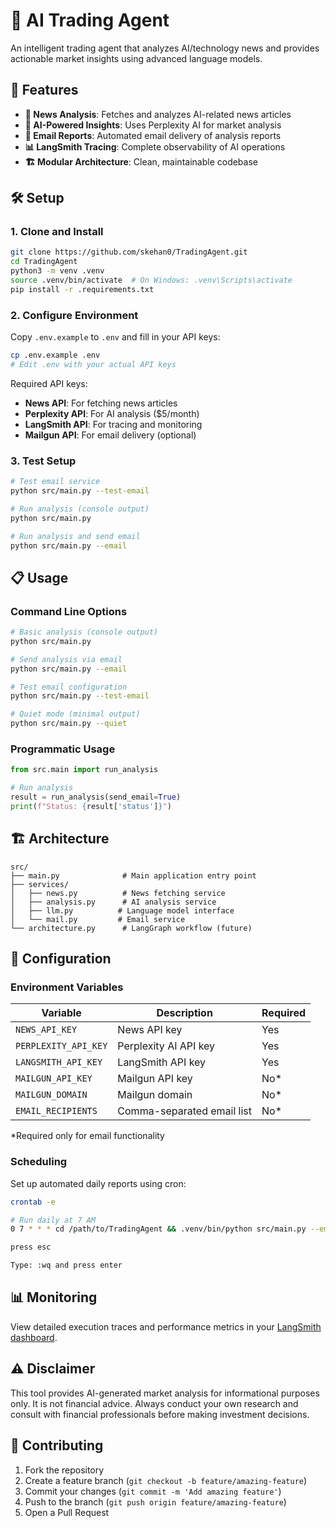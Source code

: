 # 🤖 AI Trading Agent

An intelligent trading agent that analyzes AI/technology news and provides actionable market insights using advanced language models.

## 🚀 Features

- **📰 News Analysis**: Fetches and analyzes AI-related news articles
- **🧠 AI-Powered Insights**: Uses Perplexity AI for market analysis
- **📧 Email Reports**: Automated email delivery of analysis reports
- **📊 LangSmith Tracing**: Complete observability of AI operations
- **🏗️ Modular Architecture**: Clean, maintainable codebase

## 🛠️ Setup

### 1. Clone and Install

```bash
git clone https://github.com/skehan0/TradingAgent.git
cd TradingAgent
python3 -m venv .venv
source .venv/bin/activate  # On Windows: .venv\Scripts\activate
pip install -r .requirements.txt
```

### 2. Configure Environment

Copy `.env.example` to `.env` and fill in your API keys:

```bash
cp .env.example .env
# Edit .env with your actual API keys
```

Required API keys:
- **News API**: For fetching news articles
- **Perplexity API**: For AI analysis ($5/month)
- **LangSmith API**: For tracing and monitoring
- **Mailgun API**: For email delivery (optional)

### 3. Test Setup

```bash
# Test email service
python src/main.py --test-email

# Run analysis (console output)
python src/main.py

# Run analysis and send email
python src/main.py --email
```

## 📋 Usage

### Command Line Options

```bash
# Basic analysis (console output)
python src/main.py

# Send analysis via email
python src/main.py --email

# Test email configuration
python src/main.py --test-email

# Quiet mode (minimal output)
python src/main.py --quiet
```

### Programmatic Usage

```python
from src.main import run_analysis

# Run analysis
result = run_analysis(send_email=True)
print(f"Status: {result['status']}")
```

## 🏗️ Architecture

```
src/
├── main.py              # Main application entry point
├── services/
│   ├── news.py          # News fetching service
│   ├── analysis.py      # AI analysis service
│   ├── llm.py          # Language model interface
│   └── mail.py         # Email service
└── architecture.py      # LangGraph workflow (future)
```

## 🔧 Configuration

### Environment Variables

| Variable | Description | Required |
|----------|-------------|----------|
| `NEWS_API_KEY` | News API key | Yes |
| `PERPLEXITY_API_KEY` | Perplexity AI API key | Yes |
| `LANGSMITH_API_KEY` | LangSmith API key | Yes |
| `MAILGUN_API_KEY` | Mailgun API key | No* |
| `MAILGUN_DOMAIN` | Mailgun domain | No* |
| `EMAIL_RECIPIENTS` | Comma-separated email list | No* |

*Required only for email functionality

### Scheduling

Set up automated daily reports using cron:

```bash
crontab -e

# Run daily at 7 AM
0 7 * * * cd /path/to/TradingAgent && .venv/bin/python src/main.py --email --quiet

press esc

Type: :wq and press enter
```

## 📊 Monitoring

View detailed execution traces and performance metrics in your [LangSmith dashboard](https://smith.langchain.com/).

## ⚠️ Disclaimer

This tool provides AI-generated market analysis for informational purposes only. It is not financial advice. Always conduct your own research and consult with financial professionals before making investment decisions.

## 🤝 Contributing

1. Fork the repository
2. Create a feature branch (`git checkout -b feature/amazing-feature`)
3. Commit your changes (`git commit -m 'Add amazing feature'`)
4. Push to the branch (`git push origin feature/amazing-feature`)
5. Open a Pull Request
